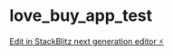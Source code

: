 # love_buy_app_test

[Edit in StackBlitz next generation editor ⚡️](https://stackblitz.com/~/github.com/davidmanubens89/love_buy_app_test)